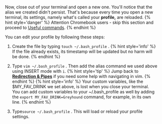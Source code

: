   Now, close out of your terminal and open a new one. You'll notice that the alias we created didn't persist. That's because every time you open a new terminal, its settings, namely what's called your **profile,** are reloaded.
{% hint style='danger' %}
Attention Chromebook users - skip this section and proceed to [Useful commands](#commands).
{% endhint %}

You can edit your profile by following these steps:

1. Create the file by typing `touch ~/.bash_profile` <i class="fa fa-share fa-rotate-180"></i>.
    {% hint style='info' %}
If the file already exists, its timestamp will be updated but no harm will be done.
    {% endhint %}

2. Type `vim ~/.bash_profile` <i class="fa fa-share fa-rotate-180"></i>. Then add the alias command we used above using INSERT mode with `i`.
    {% hint style='tip' %}
Jump back to [**Redirection & Pipes**](/ws2-redirect-pipes/README.md) if you need some help with navigating in vim.
    {% endhint %}
    {% hint style='info' %}
Your custom variables, like the $MY_FAV_DRINK we set above, is lost when you close your terminal. You can add custom variables to your ~/.bash_profile as well by adding the `export MY_FAV_DRINK=Greyhound` command, for example, in its own line.
    {% endhint %}

3. Type`source ~/.bash_profile` <i class="fa fa-share fa-rotate-180"></i>. This will load or reload your profile settings.